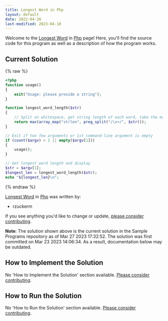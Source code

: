 ```yaml
---
title: Longest Word in Php
layout: default
date: 2022-04-28
last-modified: 2023-04-10
---
```


Welcome to the [Longest Word](https://sampleprograms.io/projects/longest-word) in [Php](https://sampleprograms.io/languages/php) page! Here, you'll find the source code for this program as well as a description of how the program works.

## Current Solution

{% raw %}

```php
<?php
function usage()
{
    exit("Usage: please provide a string");
}

function longest_word_length($str)
{
    // Split on whitespace, get string length of each word, take the maximum
    return max(array_map("strlen", preg_split("/\s+/", $str)));
}

// Exit if too few arguments or 1st command-line argument is empty
if (count($argv) < 2 || empty($argv[1]))
{
    usage();
}

// Get longest word length and display
$str = $argv[1];
$longest_len = longest_word_length($str);
echo "${longest_len}\n";
```

{% endraw %}

[Longest Word](https://sampleprograms.io/projects/longest-word) in [Php](https://sampleprograms.io/languages/php) was written by:

- rzuckerm

If you see anything you'd like to change or update, [please consider contributing](https://github.com/TheRenegadeCoder/sample-programs).

**Note**: The solution shown above is the current solution in the Sample Programs repository as of Mar 27 2023 17:32:52. The solution was first committed on Mar 23 2023 14:06:34. As a result, documentation below may be outdated.

## How to Implement the Solution

No 'How to Implement the Solution' section available. [Please consider contributing](https://github.com/TheRenegadeCoder/sample-programs-website).

## How to Run the Solution

No 'How to Run the Solution' section available. [Please consider contributing](https://github.com/TheRenegadeCoder/sample-programs-website).